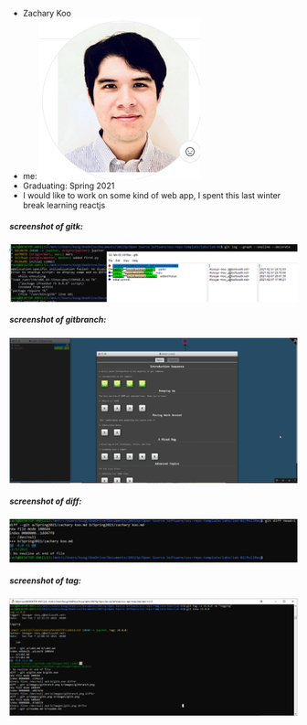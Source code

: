 * Zachary Koo
* me: 
![me](images/me.png)
* Graduating: Spring 2021
* I would like to work on some kind of web app, I spent this last winter break learning reactjs

##### screenshot of gitk: 
![gitk](images/gitk.png)

##### screenshot of gitbranch: 
![gitbranch](images/gitbranch.png)

##### screenshot of diff: 
![diff](images/diff.png)

##### screenshot of tag: 
![tag](images/tag.png)
